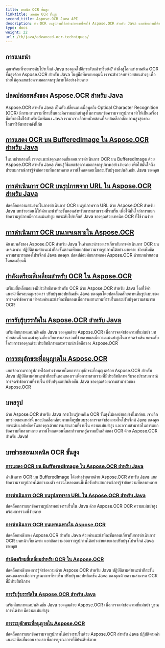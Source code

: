 ```yaml
---
title: เทคนิค OCR ขั้นสูง
linktitle: เทคนิค OCR ขั้นสูง
second_title: Aspose.OCR Java API
description: ทำ OCR บนรูปภาพได้อย่างง่ายดายโดยใช้ Aspose.OCR สำหรับ Java แยกข้อความได้อย่างราบรื่นด้วยความแม่นยำสูง ปรับปรุงโปรเจ็กต์ Java ของคุณด้วยการจดจำข้อความที่หลากหลาย
type: docs
weight: 22
url: /th/java/advanced-ocr-techniques/
---
```

## การแนะนำ

คุณพร้อมที่จะยกระดับโปรเจ็กต์ Java ของคุณไปอีกระดับแล้วหรือยัง? ดำดิ่งสู่โลกแห่งเทคนิค OCR ขั้นสูงด้วย Aspose.OCR สำหรับ Java ในคู่มือที่ครอบคลุมนี้ เราจะสำรวจบทช่วยสอนต่างๆ เพื่อช่วยให้คุณแยกข้อความออกจากรูปภาพได้อย่างง่ายดาย

## ปลดปล่อยพลังของ Aspose.OCR สำหรับ Java

Aspose.OCR สำหรับ Java เป็นตัวเปลี่ยนเกมเมื่อพูดถึง Optical Character Recognition (OCR) มีการผสานรวมที่ราบรื่นและมีความแม่นยำสูงในการแยกข้อความจากรูปภาพ ทำให้เป็นเครื่องมือที่ขาดไม่ได้สำหรับนักพัฒนา Java เรามาเจาะลึกบทช่วยสอนที่จะปลดล็อกศักยภาพสูงสุดของไลบรารีอันทรงพลังนี้กัน

## [การแสดง OCR บน BufferedImage ใน Aspose.OCR สำหรับ Java](./perform-ocr-buffered-image/)

ในบทช่วยสอนนี้ เราจะแนะนำคุณตลอดขั้นตอนการดำเนินการ OCR บน BufferedImage ด้วย Aspose.OCR สำหรับ Java เรียนรู้วิธีแยกข้อความออกจากรูปภาพอย่างง่ายดาย เพื่อให้มั่นใจถึงประสบการณ์การรู้จำข้อความที่หลากหลาย ดาวน์โหลดตอนนี้และปรับปรุงแอปพลิเคชัน Java ของคุณ

## [การดำเนินการ OCR บนรูปภาพจาก URL ใน Aspose.OCR สำหรับ Java](./perform-ocr-image-from-url/)

ปลดล็อกความสามารถในการดำเนินการ OCR บนรูปภาพจาก URL ด้วย Aspose.OCR สำหรับ Java บทช่วยสอนนี้ให้คำแนะนำทีละขั้นตอนสำหรับการผสานรวมที่ราบรื่น เพื่อให้มั่นใจว่าการแยกข้อความรูปภาพมีความแม่นยำสูง ยกระดับโปรเจ็กต์ Java ของคุณด้วยเทคนิค OCR ที่ใช้งานง่าย

## [การดำเนินการ OCR บนเพจเฉพาะใน Aspose.OCR](./perform-ocr-on-page/)

ค้นพบพลังของ Aspose.OCR สำหรับ Java ในคำแนะนำของเราเกี่ยวกับการดำเนินการ OCR บนเพจเฉพาะ ปฏิบัติตามคำแนะนำทีละขั้นตอนเพื่อแยกข้อความจากรูปภาพได้อย่างง่ายดาย ช่วยเพิ่มขีดความสามารถของโปรเจ็กต์ Java ของคุณ ปลดปล่อยศักยภาพของ Aspose.OCR ด้วยบทช่วยสอนโดยละเอียดนี้

## [กำลังเตรียมสี่เหลี่ยมสำหรับ OCR ใน Aspose.OCR](./prepare-rectangles-for-ocr/)

เตรียมสี่เหลี่ยมอย่างมีประสิทธิภาพสำหรับ OCR ด้วย Aspose.OCR สำหรับ Java โดยใช้คำแนะนำที่ครอบคลุมของเรา ปรับปรุงแอปพลิเคชัน Java ของคุณโดยปลดล็อคศักยภาพเต็มรูปแบบของการจดจำข้อความ ทำตามคำแนะนำทีละขั้นตอนเพื่อการผสานรวมที่ราบรื่นและปรับปรุงความสามารถ OCR

## [การรับรู้บรรทัดใน Aspose.OCR สำหรับ Java](./recognize-lines/)

เสริมศักยภาพแอปพลิเคชัน Java ของคุณด้วย Aspose.OCR เพื่อการจดจำข้อความที่แม่นยำ บทช่วยสอนนี้จะแนะนำคุณเกี่ยวกับการผสานรวมที่ง่ายดายและมีความแม่นยำสูงในการจดจำเส้น ยกระดับโครงการของคุณด้วยประสิทธิภาพและความน่าเชื่อถือของ Aspose.OCR

## [การระบุอักขระที่อนุญาตใน Aspose.OCR](./specify-allowed-characters/)

แยกข้อความจากรูปภาพได้อย่างง่ายดายโดยการระบุอักขระที่อนุญาตด้วย Aspose.OCR สำหรับ Java ปฏิบัติตามคำแนะนำทีละขั้นตอนของเราเพื่อการผสานรวมที่มีประสิทธิภาพ รับรองประสบการณ์การจดจำข้อความที่ราบรื่น ปรับปรุงแอปพลิเคชัน Java ของคุณด้วยความสามารถของ Aspose.OCR

## บทสรุป

ด้วย Aspose.OCR สำหรับ Java การเรียนรู้เทคนิค OCR ขั้นสูงไม่เคยง่ายอย่างนี้มาก่อน เจาะลึกบทช่วยสอนเหล่านี้ และปลดล็อกศักยภาพเต็มรูปแบบของการจดจำข้อความในโปรเจ็กต์ Java ของคุณ ยกระดับแอปพลิเคชันของคุณด้วยการผสานรวมที่ราบรื่น ความแม่นยำสูง และความสามารถในการแยกข้อความที่หลากหลาย ดาวน์โหลดตอนนี้และก้าวแรกสู่ความเป็นเลิศของ OCR ด้วย Aspose.OCR สำหรับ Java!
## บทช่วยสอนเทคนิค OCR ขั้นสูง
### [การแสดง OCR บน BufferedImage ใน Aspose.OCR สำหรับ Java](./perform-ocr-buffered-image/)
ดำเนินการ OCR บน BufferedImage ได้อย่างง่ายดายด้วย Aspose.OCR สำหรับ Java แยกข้อความจากรูปภาพได้อย่างลงตัว ดาวน์โหลดตอนนี้เพื่อรับประสบการณ์การรู้จำข้อความที่หลากหลาย
### [การดำเนินการ OCR บนรูปภาพจาก URL ใน Aspose.OCR สำหรับ Java](./perform-ocr-image-from-url/)
ปลดล็อกการแยกข้อความรูปภาพอย่างราบรื่นใน Java ด้วย Aspose.OCR OCR ความแม่นยำสูงพร้อมการรวมที่ง่ายดาย
### [การดำเนินการ OCR บนเพจเฉพาะใน Aspose.OCR](./perform-ocr-on-page/)
ปลดล็อกพลังของ Aspose.OCR สำหรับ Java ด้วยคำแนะนำทีละขั้นตอนเกี่ยวกับการดำเนินการ OCR บนหน้าเว็บเฉพาะ แยกข้อความออกจากรูปภาพได้อย่างง่ายดายและปรับปรุงโปรเจ็กต์ Java ของคุณ
### [กำลังเตรียมสี่เหลี่ยมสำหรับ OCR ใน Aspose.OCR](./prepare-rectangles-for-ocr/)
ปลดล็อกพลังของการรู้จำข้อความด้วย Aspose.OCR สำหรับ Java ปฏิบัติตามคำแนะนำทีละขั้นตอนของเราเพื่อการบูรณาการที่ราบรื่น ปรับปรุงแอปพลิเคชัน Java ของคุณด้วยความสามารถ OCR ที่มีประสิทธิภาพ
### [การรับรู้บรรทัดใน Aspose.OCR สำหรับ Java](./recognize-lines/)
เสริมศักยภาพแอปพลิเคชัน Java ของคุณด้วย Aspose.OCR เพื่อการจดจำข้อความที่แม่นยำ บูรณาการได้ง่าย มีความแม่นยำสูง
### [การระบุอักขระที่อนุญาตใน Aspose.OCR](./specify-allowed-characters/)
ปลดล็อกการแยกข้อความจากรูปภาพได้อย่างราบรื่นด้วย Aspose.OCR สำหรับ Java ปฏิบัติตามคำแนะนำทีละขั้นตอนของเราเพื่อการบูรณาการที่มีประสิทธิภาพ
